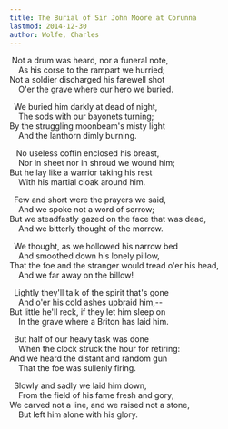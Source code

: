 ```yaml
---
title: The Burial of Sir John Moore at Corunna
lastmod: 2014-12-30
author: Wolfe, Charles
---
```

&nbsp;Not a drum was heard, nor a funeral note,  
&nbsp;&nbsp;&nbsp; As his corse to the rampart we hurried;  
Not a soldier discharged his farewell shot  
&nbsp;&nbsp;&nbsp; O'er the grave where our hero we buried.  

&nbsp; We buried him darkly at dead of night,  
&nbsp;&nbsp;&nbsp; The sods with our bayonets turning;  
By the struggling moonbeam's misty light  
&nbsp;&nbsp;&nbsp; And the lanthorn dimly burning.  

&nbsp;&nbsp; No useless coffin enclosed his breast,  
&nbsp;&nbsp;&nbsp; Nor in sheet nor in shroud we wound him;  
But he lay like a warrior taking his rest  
&nbsp;&nbsp;&nbsp; With his martial cloak around him.  

&nbsp; Few and short were the prayers we said,  
&nbsp;&nbsp;&nbsp; And we spoke not a word of sorrow;  
But we steadfastly gazed on the face that was dead,  
&nbsp;&nbsp;&nbsp; And we bitterly thought of the morrow.  

&nbsp; We thought, as we hollowed his narrow bed  
&nbsp;&nbsp;&nbsp; And smoothed down his lonely pillow,  
That the foe and the stranger would tread o'er his head,  
&nbsp;&nbsp;&nbsp; And we far away on the billow!  

&nbsp; Lightly they'll talk of the spirit that's gone  
&nbsp;&nbsp;&nbsp; And o'er his cold ashes upbraid him,--  
But little he'll reck, if they let him sleep on  
&nbsp;&nbsp;&nbsp; In the grave where a Briton has laid him.  

&nbsp; But half of our heavy task was done  
&nbsp;&nbsp;&nbsp; When the clock struck the hour for retiring:  
And we heard the distant and random gun  
&nbsp;&nbsp;&nbsp; That the foe was sullenly firing.  

&nbsp; Slowly and sadly we laid him down,  
&nbsp;&nbsp;&nbsp; From the field of his fame fresh and gory;  
We carved not a line, and we raised not a stone,  
&nbsp;&nbsp;&nbsp; But left him alone with his glory.<br />

